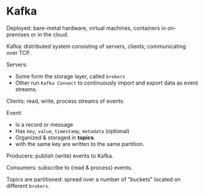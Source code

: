# Kafka

Deployed: bare-metal hardware, virtual machines, containers in on-premises or in the cloud.

Kafka: distributed system consisting of servers, clients; communicating over TCP.

Servers:

* Some form the storage layer, called `brokers`
* Other run `Kafka Connect` to continuously import and export data as event streams.

Clients: read, write, process streams of events.

Event:

* Is a record or message
* Has `key`, `value`, `timestamp`, `metadata` (optional)
* Organized & storaged in **topics**.
* with the same key are written to the same partition.

Producers: publish (write) events to Kafka.

Consumers: subscribe to (read & process) events.

Topics are partitioned: spread over a number of "buckets" located on different `brokers`.


